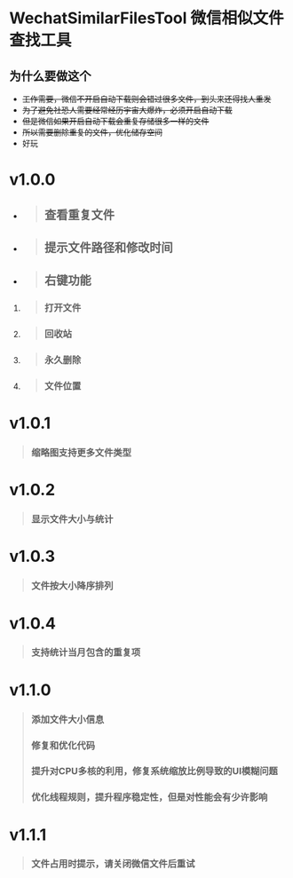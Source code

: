 # WechatSimilarFilesTool 微信相似文件查找工具
## 为什么要做这个
* ~~工作需要，微信不开启自动下载则会错过很多文件，到头来还得找人重发~~
* ~~为了避免社恐人需要经常经历宇宙大爆炸，必须开启自动下载~~
* ~~但是微信如果开启自动下载会重复存储很多一样的文件~~
* ~~所以需要删除重复的文件，优化储存空间~~
* 好玩
# v1.0.0
- >## 查看重复文件
- >## 提示文件路径和修改时间
- >## 右键功能
1. >### 打开文件
2. >### 回收站
3. >### 永久删除
4. >### 文件位置
# v1.0.1
>### 缩略图支持更多文件类型
# v1.0.2
>### 显示文件大小与统计
# v1.0.3
>### 文件按大小降序排列
# v1.0.4
>### 支持统计当月包含的重复项
# v1.1.0
>### 添加文件大小信息
>### 修复和优化代码
>### 提升对CPU多核的利用，修复系统缩放比例导致的UI模糊问题
>### 优化线程规则，提升程序稳定性，但是对性能会有少许影响
# v1.1.1
>### 文件占用时提示，请关闭微信文件后重试
